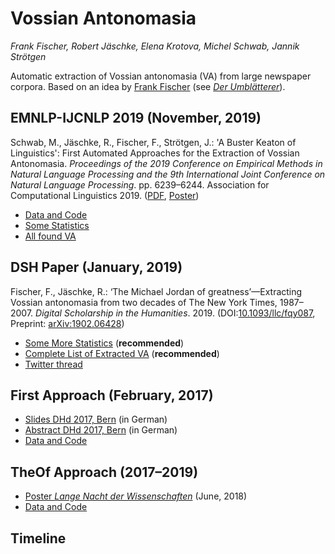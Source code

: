# Vossian Antonomasia

*Frank Fischer, Robert Jäschke, Elena Krotova, Michel Schwab, Jannik Strötgen*

Automatic extraction of Vossian antonomasia (VA) from large newspaper
corpora. Based on an idea by [Frank Fischer](https://twitter.com/umblaetterer)
(see *[Der Umblätterer](http://www.umblaetterer.de/datenzentrum/vossianische-antonomasien.html)*).

## EMNLP-IJCNLP 2019 (November, 2019)

Schwab, M., Jäschke, R., Fischer, F., Strötgen, J.: 'A Buster Keaton
of Linguistics': First Automated Approaches for the Extraction of
Vossian Antonomasia. *Proceedings of the 2019 Conference on Empirical
Methods in Natural Language Processing and the 9th International Joint
Conference on Natural Language Processing*. pp. 6239–6244. Association
for Computational
Linguistics 2019. ([PDF](https://www.aclweb.org/anthology/D19-1647.pdf),
[Poster](https://doi.org/10.6084/m9.figshare.10069886))

- [Data and Code](https://github.com/weltliteratur/vossanto/tree/master/emnlp-ijcnlp2019)
- [Some Statistics](emnlp-ijcnlp2019/statistics.md)
- [All found VA](emnlp-ijcnlp2019/vossantos.md)

## DSH Paper (January, 2019)
Fischer, F., Jäschke, R.: ‘The Michael Jordan of greatness’—Extracting
Vossian antonomasia from two decades of The New York Times,
1987–2007. *Digital Scholarship in the Humanities*. 2019.
(DOI:[10.1093/llc/fqy087](https://doi.org/10.1093/llc/fqy087), Preprint: [arXiv:1902.06428](https://arxiv.org/abs/1902.06428))

- [Some More Statistics](theof/humans/statistics.md) (**recommended**)
- [Complete List of Extracted VA](theof/humans/vossantos.md) (**recommended**)
- [Twitter thread](https://twitter.com/umblaetterer/status/1097865223564869635)

## First Approach (February, 2017)
- [Slides DHd 2017, Bern](https://lehkost.github.io/slides/2017-bern/) (in German)
- [Abstract DHd 2017, Bern](http://www.dhd2017.ch/wp-content/uploads/2017/02/Abstractband_ergaenzt.pdf#page=122) (in German)
- [Data and Code](first)

## TheOf Approach (2017–2019)
- [Poster *Lange Nacht der Wissenschaften*](https://doi.org/10.6084%2fm9.figshare.6531140) (June, 2018)
- [Data and Code](https://github.com/weltliteratur/vossanto/tree/master/theof)

## Timeline

<div id="dl"></div>
<div id="legend"></div>

<script src="timeline/dateline.js"></script>
<script src="timeline/timeline.js"></script>


